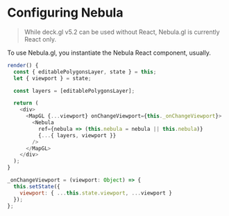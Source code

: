 # Configuring Nebula

> While deck.gl v5.2 can be used without React, Nebula.gl is currently React only.

To use Nebula.gl, you instantiate the Nebula React component, usually.

```js
render() {
  const { editablePolygonsLayer, state } = this;
  let { viewport } = state;

  const layers = [editablePolygonsLayer];

  return (
    <div>
      <MapGL {...viewport} onChangeViewport={this._onChangeViewport}>
        <Nebula
          ref={nebula => (this.nebula = nebula || this.nebula)}
          {...{ layers, viewport }}
        />
      </MapGL>
    </div>
  );
}

_onChangeViewport = (viewport: Object) => {
  this.setState({
    viewport: { ...this.state.viewport, ...viewport }
  });
};
```
